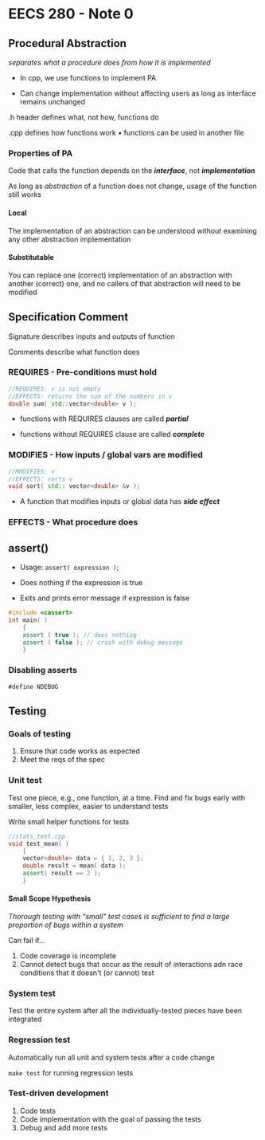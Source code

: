 EECS 280 - Note 0
==================

## Procedural Abstraction

*separates what a procedure does from how it is implemented*

* In cpp, we use functions to implement PA

* Can change implementation without affecting users as long as interface remains unchanged

.h header defines what, not how, functions do

.cpp defines how functions work
	•	functions can be used in another file

### Properties of PA

Code that calls the function depends on the ***interface***, not ***implementation***

As long as *abstraction* of a function does not change, usage of the function still works

#### Local

The implementation of an abstraction can be understood without examining any other abstraction implementation

#### Substitutable

You can replace one (correct) implementation of an abstraction with another (correct) one, and no callers of that abstraction will need to be modified

## Specification Comment

Signature describes inputs and outputs of function

Comments describe what function does

###	REQUIRES	 - Pre-conditions must hold

``` cpp
//REQUIRES: v is not empty
//EFFECTS: returns the sum of the numbers in v
double sum( std::vector<double> v );
```
* functions with REQUIRES clauses are called ***partial***

* functions without REQUIRES clause are called ***complete***

### MODIFIES - How inputs / global vars are modified

``` cpp
//MODIFIES: v
//EFFECTS: sorts v
void sort( std:: vector<double> &v );
```

* A function that modifies inputs or global data has **_side effect_**

### EFFECTS - What procedure does

## assert()

* Usage: `assert( expression )`;

* Does nothing if the expression is true

* Exits and prints error message if expression is false

``` cpp
#include <cassert>
int main( )
	{
	assert ( true ); // does nothing
	assert ( false ); // crash with debug message
	}
```

### Disabling asserts

```#define NDEBUG```

## Testing

### Goals of testing

1. Ensure that code works as expected
2. Meet the reqs of the spec

### Unit test

Test one piece, e.g., one function, at a time. Find and fix bugs early with smaller, less complex, easier to understand tests

Write small helper functions for tests

``` cpp
//stats_test.cpp
void test_mean( )
	{
	vector<double> data = { 1, 2, 3 };
	double result = mean( data );
	assert( result == 2 );
	}
```

#### Small Scope Hypothesis

*Thorough testing with "small" test cases is sufficient to find a large proportion of bugs within a system*

Can fail if...

1. Code coverage is incomplete
2. Cannot detect bugs that occur as the result of interactions adn race conditions that it doesn't (or cannot) test

### System test

Test the entire system after all the individually-tested pieces have been integrated

### Regression test

Automatically run all unit and system tests after a code change

`make test` for running regression tests

### Test-driven development

1. Code tests
2. Code implementation with the goal of passing the tests
3. Debug and add more tests
